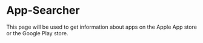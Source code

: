 # App-Searcher
This page will be used to get information about apps on the Apple App store or the Google Play store.
